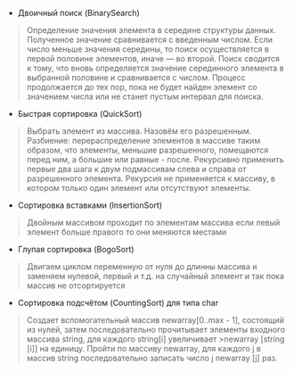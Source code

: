 - Двоичный поиск (BinarySearch)
>Определение значения элемента в середине структуры данных. Полученное значение сравнивается с введенным числом.
>Если число меньше значения середины, то поиск осуществляется в первой половине элементов, иначе — во второй.
>Поиск сводится к тому, что вновь определяется значение серединного элемента в выбранной половине и сравнивается с числом.
>Процесс продолжается до тех пор, пока не будет найден элемент со значением числа или не станет пустым интервал для поиска.
- Быстрая сортировка (QuickSort)
>Выбрать элемент из массива. Назовём его разрешенным.
>Разбиение: перераспределение элементов в массиве таким образом, что элементы, меньшие разрешенного, помещаются перед ним, а большие или равные - после.
>Рекурсивно применить первые два шага к двум подмассивам слева и справа от разрешенного элемента. Рекурсия не применяется к массиву, в котором только один элемент или отсутствуют элементы.
- Сортировка вставками (InsertionSort)
>Двойным массивом проходит по элементам массива еcли левый элемент больше правого то они меняются местами
- Глупая сортировка (BogoSort)
>Двигаем циклом переменную от нуля до длинны массива и заменяем нулевой, первый и т.д. на случайный элемент и так пока массив не отсортируется
- Сортировка подсчётом (CountingSort) для типа char
>Создает вспомогательный массив newarray[0..max - 1], состоящий из нулей, затем последовательно прочитывает элементы входного массива string, для каждого string[i] увеличивает >newarray [string [i]] на единицу. Пройти по массиву newarray, для каждого j в массив string последовательно записать число j newarray [j] раз.

